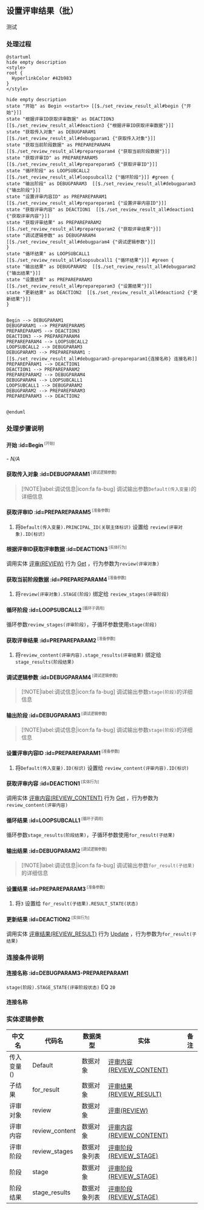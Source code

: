## 设置评审结果（批） <!-- {docsify-ignore-all} -->

   测试

### 处理过程

```plantuml
@startuml
hide empty description
<style>
root {
  HyperlinkColor #42b983
}
</style>

hide empty description
state "开始" as Begin <<start>> [[$./set_review_result_all#begin {"开始"}]]
state "根据评审ID获取评审数据" as DEACTION3  [[$./set_review_result_all#deaction3 {"根据评审ID获取评审数据"}]]
state "获取传入对象" as DEBUGPARAM1  [[$./set_review_result_all#debugparam1 {"获取传入对象"}]]
state "获取当前阶段数据" as PREPAREPARAM4  [[$./set_review_result_all#prepareparam4 {"获取当前阶段数据"}]]
state "获取评审ID" as PREPAREPARAM5  [[$./set_review_result_all#prepareparam5 {"获取评审ID"}]]
state "循环阶段" as LOOPSUBCALL2  [[$./set_review_result_all#loopsubcall2 {"循环阶段"}]] #green {
state "输出阶段" as DEBUGPARAM3  [[$./set_review_result_all#debugparam3 {"输出阶段"}]]
state "设置评审内容ID" as PREPAREPARAM1  [[$./set_review_result_all#prepareparam1 {"设置评审内容ID"}]]
state "获取评审内容" as DEACTION1  [[$./set_review_result_all#deaction1 {"获取评审内容"}]]
state "获取评审结果" as PREPAREPARAM2  [[$./set_review_result_all#prepareparam2 {"获取评审结果"}]]
state "调试逻辑参数" as DEBUGPARAM4  [[$./set_review_result_all#debugparam4 {"调试逻辑参数"}]]
}
state "循环结果" as LOOPSUBCALL1  [[$./set_review_result_all#loopsubcall1 {"循环结果"}]] #green {
state "输出结果" as DEBUGPARAM2  [[$./set_review_result_all#debugparam2 {"输出结果"}]]
state "设置结果" as PREPAREPARAM3  [[$./set_review_result_all#prepareparam3 {"设置结果"}]]
state "更新结果" as DEACTION2  [[$./set_review_result_all#deaction2 {"更新结果"}]]
}


Begin --> DEBUGPARAM1
DEBUGPARAM1 --> PREPAREPARAM5
PREPAREPARAM5 --> DEACTION3
DEACTION3 --> PREPAREPARAM4
PREPAREPARAM4 --> LOOPSUBCALL2
LOOPSUBCALL2 --> DEBUGPARAM3
DEBUGPARAM3 --> PREPAREPARAM1 : [[$./set_review_result_all#debugparam3-prepareparam1{连接名称} 连接名称]]
PREPAREPARAM1 --> DEACTION1
DEACTION1 --> PREPAREPARAM2
PREPAREPARAM2 --> DEBUGPARAM4
DEBUGPARAM4 --> LOOPSUBCALL1
LOOPSUBCALL1 --> DEBUGPARAM2
DEBUGPARAM2 --> PREPAREPARAM3
PREPAREPARAM3 --> DEACTION2


@enduml
```


### 处理步骤说明

#### 开始 :id=Begin<sup class="footnote-symbol"> <font color=gray size=1>[开始]</font></sup>



*- N/A*
#### 获取传入对象 :id=DEBUGPARAM1<sup class="footnote-symbol"> <font color=gray size=1>[调试逻辑参数]</font></sup>



> [!NOTE|label:调试信息|icon:fa fa-bug]
> 调试输出参数`Default(传入变量)`的详细信息


#### 获取评审ID :id=PREPAREPARAM5<sup class="footnote-symbol"> <font color=gray size=1>[准备参数]</font></sup>



1. 将`Default(传入变量).PRINCIPAL_ID(关联主体标识)` 设置给  `review(评审对象).ID(标识)`

#### 根据评审ID获取评审数据 :id=DEACTION3<sup class="footnote-symbol"> <font color=gray size=1>[实体行为]</font></sup>



调用实体 [评审(REVIEW)](module/TestMgmt/review.md) 行为 [Get](module/TestMgmt/review#行为) ，行为参数为`review(评审对象)`

#### 获取当前阶段数据 :id=PREPAREPARAM4<sup class="footnote-symbol"> <font color=gray size=1>[准备参数]</font></sup>



1. 将`review(评审对象).STAGE(阶段)` 绑定给  `review_stages(评审阶段)`

#### 循环阶段 :id=LOOPSUBCALL2<sup class="footnote-symbol"> <font color=gray size=1>[循环子调用]</font></sup>



循环参数`review_stages(评审阶段)`，子循环参数使用`stage(阶段)`
#### 获取评审结果 :id=PREPAREPARAM2<sup class="footnote-symbol"> <font color=gray size=1>[准备参数]</font></sup>



1. 将`review_content(评审内容).stage_results(评审结果)` 绑定给  `stage_results(阶段结果)`

#### 调试逻辑参数 :id=DEBUGPARAM4<sup class="footnote-symbol"> <font color=gray size=1>[调试逻辑参数]</font></sup>



> [!NOTE|label:调试信息|icon:fa fa-bug]
> 调试输出参数`stage(阶段)`的详细信息


#### 输出阶段 :id=DEBUGPARAM3<sup class="footnote-symbol"> <font color=gray size=1>[调试逻辑参数]</font></sup>



> [!NOTE|label:调试信息|icon:fa fa-bug]
> 调试输出参数`stage(阶段)`的详细信息


#### 设置评审内容ID :id=PREPAREPARAM1<sup class="footnote-symbol"> <font color=gray size=1>[准备参数]</font></sup>



1. 将`Default(传入变量).ID(标识)` 设置给  `review_content(评审内容).ID(标识)`

#### 获取评审内容 :id=DEACTION1<sup class="footnote-symbol"> <font color=gray size=1>[实体行为]</font></sup>



调用实体 [评审内容(REVIEW_CONTENT)](module/TestMgmt/review_content.md) 行为 [Get](module/TestMgmt/review_content#行为) ，行为参数为`review_content(评审内容)`

#### 循环结果 :id=LOOPSUBCALL1<sup class="footnote-symbol"> <font color=gray size=1>[循环子调用]</font></sup>



循环参数`stage_results(阶段结果)`，子循环参数使用`for_result(子结果)`
#### 输出结果 :id=DEBUGPARAM2<sup class="footnote-symbol"> <font color=gray size=1>[调试逻辑参数]</font></sup>



> [!NOTE|label:调试信息|icon:fa fa-bug]
> 调试输出参数`for_result(子结果)`的详细信息


#### 设置结果 :id=PREPAREPARAM3<sup class="footnote-symbol"> <font color=gray size=1>[准备参数]</font></sup>



1. 将`3` 设置给  `for_result(子结果).RESULT_STATE(状态)`

#### 更新结果 :id=DEACTION2<sup class="footnote-symbol"> <font color=gray size=1>[实体行为]</font></sup>



调用实体 [评审结果(REVIEW_RESULT)](module/TestMgmt/review_result.md) 行为 [Update](module/TestMgmt/review_result#行为) ，行为参数为`for_result(子结果)`


### 连接条件说明
#### 连接名称 :id=DEBUGPARAM3-PREPAREPARAM1

`stage(阶段).STAGE_STATE(评审阶段状态)` EQ `20`
#### 连接名称 




### 实体逻辑参数

|    中文名   |    代码名    |  数据类型    |  实体   |备注 |
| --------| --------| -------- | -------- | --------   |
|传入变量(<i class="fa fa-check"/></i>)|Default|数据对象|[评审内容(REVIEW_CONTENT)](module/TestMgmt/review_content.md)||
|子结果|for_result|数据对象|[评审结果(REVIEW_RESULT)](module/TestMgmt/review_result.md)||
|评审对象|review|数据对象|[评审(REVIEW)](module/TestMgmt/review.md)||
|评审内容|review_content|数据对象|[评审内容(REVIEW_CONTENT)](module/TestMgmt/review_content.md)||
|评审阶段|review_stages|数据对象列表|[评审阶段(REVIEW_STAGE)](module/TestMgmt/review_stage.md)||
|阶段|stage|数据对象|[评审阶段(REVIEW_STAGE)](module/TestMgmt/review_stage.md)||
|阶段结果|stage_results|数据对象列表|[评审阶段(REVIEW_STAGE)](module/TestMgmt/review_stage.md)||
